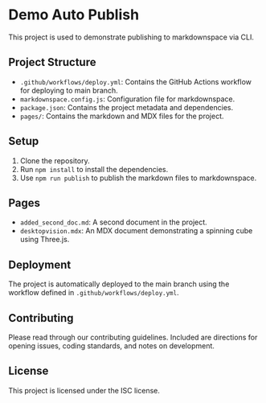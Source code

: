 # Demo Auto Publish

This project is used to demonstrate publishing to markdownspace via CLI.

## Project Structure

- `.github/workflows/deploy.yml`: Contains the GitHub Actions workflow for deploying to main branch.
- `markdownspace.config.js`: Configuration file for markdownspace.
- `package.json`: Contains the project metadata and dependencies.
- `pages/`: Contains the markdown and MDX files for the project.

## Setup

1. Clone the repository.
2. Run `npm install` to install the dependencies.
3. Use `npm run publish` to publish the markdown files to markdownspace.

## Pages

- `added_second_doc.md`: A second document in the project.
- `desktopvision.mdx`: An MDX document demonstrating a spinning cube using Three.js.

## Deployment

The project is automatically deployed to the main branch using the workflow defined in `.github/workflows/deploy.yml`.

## Contributing

Please read through our contributing guidelines. Included are directions for opening issues, coding standards, and notes on development.

## License

This project is licensed under the ISC license.